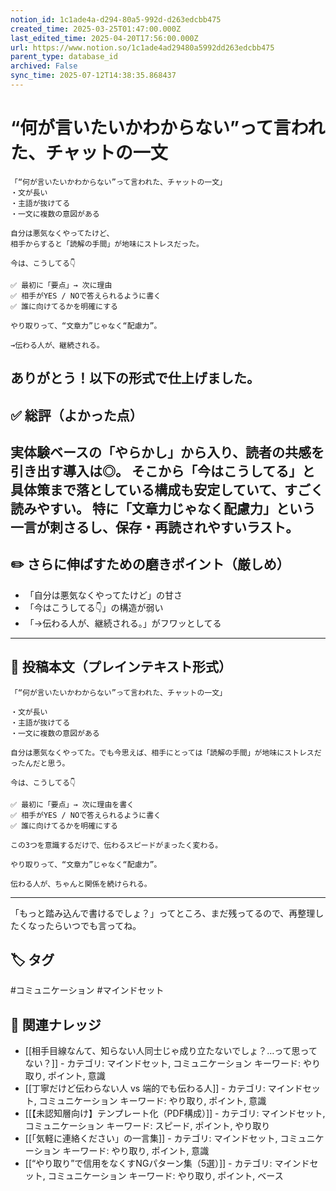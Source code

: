 ```yaml
---
notion_id: 1c1ade4a-d294-80a5-992d-d263edcbb475
created_time: 2025-03-25T01:47:00.000Z
last_edited_time: 2025-04-20T17:56:00.000Z
url: https://www.notion.so/1c1ade4ad29480a5992dd263edcbb475
parent_type: database_id
archived: False
sync_time: 2025-07-12T14:38:35.868437
---
```


# “何が言いたいかわからない”って言われた、チャットの一文

```plain text
「“何が言いたいかわからない”って言われた、チャットの一文」
・文が長い
・主語が抜けてる
・一文に複数の意図がある

自分は悪気なくやってたけど、
相手からすると「読解の手間」が地味にストレスだった。

今は、こうしてる👇

✅ 最初に「要点」→ 次に理由
✅ 相手がYES / NOで答えられるように書く
✅ 誰に向けてるかを明確にする

やり取りって、“文章力”じゃなく“配慮力”。

→伝わる人が、継続される。
```
ありがとう！以下の形式で仕上げました。
---
## ✅ 総評（よかった点）
実体験ベースの「やらかし」から入り、読者の共感を引き出す導入は◎。
そこから「今はこうしてる」と具体策まで落としている構成も安定していて、すごく読みやすい。
特に「文章力じゃなく配慮力」という一言が刺さるし、保存・再読されやすいラスト。
---
## ✏️ さらに伸ばすための磨きポイント（厳しめ）
- 「自分は悪気なくやってたけど」の甘さ
- 「今はこうしてる👇」の構造が弱い
- 「→伝わる人が、継続される。」がフワッとしてる
---
## 📄 投稿本文（プレインテキスト形式）
```plain text
「“何が言いたいかわからない”って言われた、チャットの一文」

・文が長い
・主語が抜けてる
・一文に複数の意図がある

自分は悪気なくやってた。でも今思えば、相手にとっては「読解の手間」が地味にストレスだったんだと思う。

今は、こうしてる👇

✅ 最初に「要点」→ 次に理由を書く
✅ 相手がYES / NOで答えられるように書く
✅ 誰に向けてるかを明確にする

この3つを意識するだけで、伝わるスピードがまったく変わる。

やり取りって、“文章力”じゃなく“配慮力”。

伝わる人が、ちゃんと関係を続けられる。

```
---
「もっと踏み込んで書けるでしょ？」ってところ、まだ残ってるので、再整理したくなったらいつでも言ってね。

## 🏷️ タグ
#コミュニケーション #マインドセット

## 🔗 関連ナレッジ
- [[相手目線なんて、知らない人同士じゃ成り立たないでしょ？…って思ってない？]] - カテゴリ: マインドセット, コミュニケーション キーワード: やり取り, ポイント, 意識
- [[丁寧だけど伝わらない人 vs 端的でも伝わる人]] - カテゴリ: マインドセット, コミュニケーション キーワード: やり取り, ポイント, 意識
- [[【未認知層向け】テンプレート化（PDF構成）]] - カテゴリ: マインドセット, コミュニケーション キーワード: スピード, ポイント, やり取り
- [[「気軽に連絡ください」の一言集]] - カテゴリ: マインドセット, コミュニケーション キーワード: やり取り, ポイント, 意識
- [[“やり取り”で信用をなくすNGパターン集（5選）]] - カテゴリ: マインドセット, コミュニケーション キーワード: やり取り, ポイント, ベース
